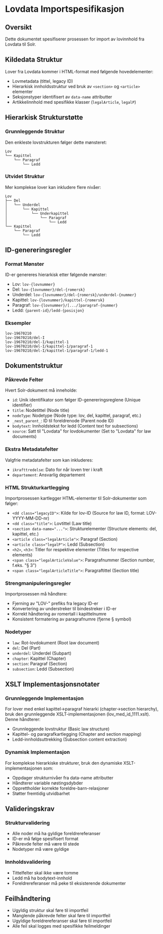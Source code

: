 # Lovdata Importspesifikasjon

## Oversikt
Dette dokumentet spesifiserer prosessen for import av lovinnhold fra Lovdata til Solr.

## Kildedata Struktur
Lover fra Lovdata kommer i HTML-format med følgende hovedelementer:

- Lovmetadata (tittel, legacy ID)
- Hierarkisk innholdsstruktur ved bruk av `<section>` og `<article>` elementer
- Seksjonstyper identifisert av `data-name` attributter
- Artikkelinnhold med spesifikke klasser (`legalArticle`, `legalP`)

## Hierarkisk Strukturstøtte

### Grunnleggende Struktur
Den enkleste lovstrukturen følger dette mønsteret:

```
Lov
└── Kapittel
    └── Paragraf
        └── Ledd
```

### Utvidet Struktur
Mer komplekse lover kan inkludere flere nivåer:
```
Lov
├── Del
│   └── Underdel
│       └── Kapittel
│           └── Underkapittel
│               └── Paragraf
│                   └── Ledd
└── Kapittel
    └── Paragraf
        └── Ledd
```

## ID-genereringsregler

### Format Mønster
ID-er genereres hierarkisk etter følgende mønster:
- Lov: `lov-{lovnummer}`
- Del: `lov-{lovnummer}/del-{romersk}`
- Underdel: `lov-{lovnummer}/del-{romersk}/underdel-{nummer}`
- Kapittel: `lov-{lovnummer}/kapittel-{romersk}`
- Paragraf: `lov-{lovnummer}/[.../]paragraf-{nummer}`
- Ledd: `{parent-id}/ledd-{posisjon}`

### Eksempler
```
lov-19670210
lov-19670210/del-I
lov-19670210/del-I/kapittel-1
lov-19670210/del-I/kapittel-1/paragraf-1
lov-19670210/del-I/kapittel-1/paragraf-1/ledd-1
```

## Dokumentstruktur

### Påkrevde Felter
Hvert Solr-dokument må inneholde:
- `id`: Unik identifikator som følger ID-genereringsreglene (Unique identifier)
- `title`: Nodetittel (Node title)
- `nodeType`: Nodetype (Node type: lov, del, kapittel, paragraf, etc.)
- `_nest_parent_`: ID til foreldrenode (Parent node ID)
- `bodytext`: Innholdstekst for ledd (Content text for subsections)
- `source`: Satt til "Lovdata" for lovdokumenter (Set to "Lovdata" for law documents)

### Ekstra Metadatafelter
Valgfrie metadatafelter som kan inkluderes:
- `ikrafttredelse`: Dato for når loven trer i kraft
- `departement`: Ansvarlig departement

### HTML Strukturkartlegging
Importprosessen kartlegger HTML-elementer til Solr-dokumenter som følger:

- `<dd class="legacyID">`: Kilde for lov-ID (Source for law ID, format: LOV-YYYY-MM-DD-nr)
- `<dd class="title">`: Lovtittel (Law title)
- `<section data-name="...">`: Strukturelementer (Structure elements: del, kapittel, etc.)
- `<article class="legalArticle">`: Paragraf (Section)
- `<article class="legalP">`: Ledd (Subsection)
- `<h2>`, `<h3>`: Titler for respektive elementer (Titles for respective elements)
- `<span class="legalArticleValue">`: Paragrafnummer (Section number, f.eks. "§ 3")
- `<span class="legalArticleTitle">`: Paragraftittel (Section title)

### Strengmanipuleringsregler
Importprosessen må håndtere:
- Fjerning av "LOV-" prefiks fra legacy ID-er
- Konvertering av understreker til bindestreker i ID-er
- Korrekt håndtering av romertall i kapittelnumre
- Konsistent formatering av paragrafnumre (fjerne § symbol)

### Nodetyper
- `law`: Rot-lovdokument (Root law document)
- `del`: Del (Part)
- `underdel`: Underdel (Subpart)
- `chapter`: Kapittel (Chapter)
- `section`: Paragraf (Section)
- `subsection`: Ledd (Subsection)

## XSLT Implementasjonsnotater

### Grunnleggende Implementasjon
For lover med enkel kapittel->paragraf hierarki (chapter->section hierarchy), bruk den grunnleggende XSLT-implementasjonen (lov_med_id_1111.xslt). Denne håndterer:
- Grunnleggende lovstruktur (Basic law structure)
- Kapittel- og paragrafkartlegging (Chapter and section mapping)
- Ledd-innholdsuttrekking (Subsection content extraction)

### Dynamisk Implementasjon
For komplekse hierarkiske strukturer, bruk den dynamiske XSLT-implementasjonen som:
- Oppdager strukturnivåer fra data-name attributter
- Håndterer variable nøstingsdybder
- Opprettholder korrekte foreldre-barn-relasjoner
- Støtter fremtidig utvidbarhet

## Valideringskrav

### Strukturvalidering
- Alle noder må ha gyldige foreldrereferanser
- ID-er må følge spesifisert format
- Påkrevde felter må være til stede
- Nodetyper må være gyldige

### Innholdsvalidering
- Tittelfelter skal ikke være tomme
- Ledd må ha bodytext-innhold
- Foreldrereferanser må peke til eksisterende dokumenter

## Feilhåndtering
- Ugyldig struktur skal føre til importfeil
- Manglende påkrevde felter skal føre til importfeil
- Ugyldige foreldrereferanser skal føre til importfeil
- Alle feil skal logges med spesifikke feilmeldinger